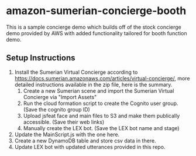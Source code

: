 # amazon-sumerian-concierge-booth
This is a sample concierge demo which builds off of the stock concierge demo provided by AWS with added functionality tailored for booth function demo.

## Setup Instructions
1. Install the Sumerian Virtual Concierge according to https://docs.sumerian.amazonaws.com/articles/virtual-concierge/, more detailed instructions available in the zip file, here is the summary.
   1. Create a new Sumerian scene and import the Sumerian Virtual Concierge via "Import Assets"
   2. Run the cloud formation script to create the Cognito user group. (Save the cognito group ID)
   3. Upload jsfeat face and main files to S3 and make them publically accessible. (Save their web links) 
   4. Manually create the LEX bot. (Save the LEX bot name and stage)
2. Update the MainScript.js with the one here.
3. Create a new DynamoDB table and store csv data in there.
4. Update LEX bot with updated utterances provided in this repo.


